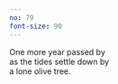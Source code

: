 ```yaml
---
no: 79
font-size: 90
---
```


One more year passed by  
as the tides settle down by  
a lone olive tree. 
